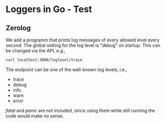 # Loggers in Go - Test

## Zerolog
We add a programm that prints log messages of every allowed level every second.
The global setting for the log level is "debug" on startup.
This can be changed via the API, e.g.,
```bash
curl localhost:3000/loglevel/trace
```
The endpoint can be one of the well-known log levels, i.e.,
* trace
* debug
* info
* warn
* error

*fatal* and *panic* are not included, since using them while still running the code would make no sense.